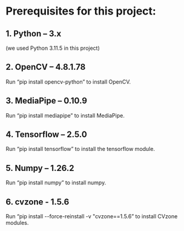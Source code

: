# Prerequisites for this project:

## 1. Python – 3.x 
(we used Python 3.11.5 in this project)

## 2. OpenCV – 4.8.1.78
Run “pip install opencv-python” to install OpenCV.

## 3. MediaPipe – 0.10.9
Run “pip install mediapipe” to install MediaPipe.

## 4. Tensorflow – 2.5.0
Run “pip install tensorflow” to install the tensorflow module.

## 5. Numpy – 1.26.2
Run “pip install numpy” to install numpy.

## 6. cvzone - 1.5.6
Run “pip install --force-reinstall -v "cvzone==1.5.6” to install CVzone modules.


